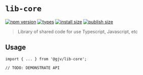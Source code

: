 # `lib-core`

[![npm version](https://badgen.net/npm/v/@gjv/lib-core)](https://badgen.net/npm/v/@gjv/lib-core)
[![types](https://badgen.net/npm/types/@gjv/lib-core)](https://badgen.net/npm/types/@gjv/lib-core)
[![install size](https://badgen.net/packagephobia/install/@gjv/lib-core)](https://badgen.net/packagephobia/install/@gjv/lib-core)
[![publish size](https://badgen.net/packagephobia/publish/@gjv/lib-core)](https://badgen.net/packagephobia/publish/@gjv/lib-core)

> Library of shared code for use Typescript, Javascript, etc

## Usage

```
import { ... } from '@gjv/lib-core';

// TODO: DEMONSTRATE API
```
